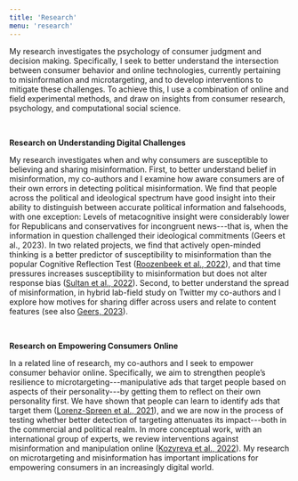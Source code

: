```yaml
---
title: 'Research'
menu: 'research'
---
```


My research investigates the psychology of consumer judgment and decision making. Specifically, I seek to better understand the intersection between consumer behavior and online technologies, currently pertaining to misinformation and microtargeting, and to develop interventions to mitigate these challenges. To achieve this, I use a combination of online and field experimental methods, and draw on insights from consumer research, psychology, and computational social science.

<br>

**Research on Understanding Digital Challenges**

My research investigates when and why consumers are susceptible to believing and sharing misinformation. First, to better understand belief in misinformation, my co-authors and I examine how aware consumers are of their own errors in detecting political misinformation. We find that people across the political and ideological spectrum have good insight into their ability to distinguish between accurate political information and falsehoods, with one exception: Levels of metacognitive insight were considerably lower for Republicans and conservatives for incongruent news---that is, when the information in question challenged their ideological commitments (Geers et al., 2023). In two related projects, we find that actively open-minded thinking is a better predictor of susceptibility to misinformation than the popular Cognitive Reflection Test ([Roozenbeek et al., 2022](http://journal.sjdm.org/22/220228/jdm220228.pdf)), and that time pressures increases susceptibility to misinformation but does not alter response bias ([Sultan et al., 2022](https://www.nature.com/articles/s41598-022-26209-8)). Second, to better understand the spread of misinformation, in hybrid lab-field study on Twitter my co-authors and I explore how motives for sharing differ across users and relate to content features (see also [Geers, 2023](https://doi.org/10.1038/s44159-023-00215-7)).

<br>

**Research on Empowering Consumers Online**

In a related line of research, my co-authors and I seek to empower consumer behavior online. Specifically, we aim to strengthen people’s resilience to microtargeting---manipulative ads that target people based on aspects of their personality---by getting them to reflect on their own personality first. We have shown that people can learn to identify ads that target them ([Lorenz-Spreen et al., 2021](https://doi.org/10.1038/s41598-021-94796-z)), and we are now in the process of testing whether better detection of targeting attenuates its impact---both in the commercial and political realm. In more conceptual work, with an international group of experts, we review interventions against misinformation and manipulation online ([Kozyreva et al., 2022](https://psyarxiv.com/x8ejt)). My research on microtargeting and misinformation has important implications for empowering consumers in an increasingly digital world.
